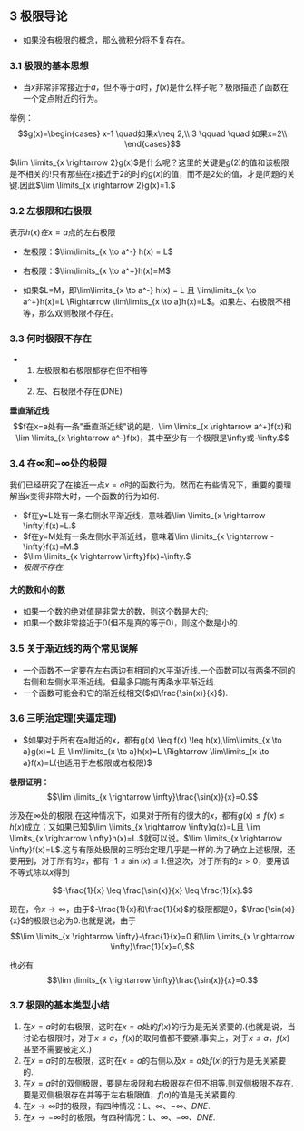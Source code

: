 ## 3 极限导论
- 如果没有极限的概念，那么微积分将不复存在。
### 3.1 极限的基本思想
- 当$x$非常非常接近于$a$，但不等于$a$时，$f(x)$是什么样子呢？极限描述了函数在一个定点附近的行为。

举例：
$$g(x)=\begin{cases}
    x-1 \quad如果x\neq 2,\\
    3 \qquad \quad 如果x=2\\
\end{cases}$$

$\lim \limits_{x \rightarrow 2}g(x)$是什么呢？这里的关键是$g(2)$的值和该极限是不相关的!只有那些在$x$接近于2的时的$g(x)$的值，而不是2处的值，才是问题的关键.因此$\lim \limits_{x \rightarrow 2}g(x)=1.$

### 3.2 左极限和右极限
表示$h(x)在x=a$点的左右极限

- 左极限：$\lim\limits_{x \to a^-} h(x) = L$
- 右极限：$\lim\limits_{x \to a^+}h(x)=M$

- 如果$L=M，即\lim\limits_{x \to a^-} h(x) = L  且  \lim\limits_{x \to a^+}h(x)=L \Rightarrow \lim\limits_{x \to a}h(x)=L$。如果左、右极限不相等，那么双侧极限不存在。

### 3.3 何时极限不存在
- 1. 左极限和右极限都存在但不相等
- 2. 左、右极限不存在(DNE)

**垂直渐近线**
$$f在x=a处有一条"垂直渐近线"说的是，\lim \limits_{x \rightarrow a^+}f(x)和\lim \limits_{x \rightarrow a^-}f(x)，其中至少有一个极限是\infty或-\infty.$$

### 3.4 在$\infty$和$-$$\infty$处的极限
我们已经研究了在接近一点$x=a$时的函数行为，然而在有些情况下，重要的要理解当$x$变得非常大时，一个函数的行为如何.
- $f在y=L处有一条右侧水平渐近线，意味着\lim \limits_{x \rightarrow \infty}f(x)=L.$
- $f在y=M处有一条左侧水平渐近线，意味着\lim \limits_{x \rightarrow -\infty}f(x)=M.$
- $\lim \limits_{x \rightarrow \infty}f(x)=\infty.$
- $极限不存在.$

#### 大的数和小的数
- 如果一个数的绝对值是非常大的数，则这个数是大的;
- 如果一个数非常接近于0(但不是真的等于0)，则这个数是小的.

### 3.5 关于渐近线的两个常见误解
- 一个函数不一定要在左右两边有相同的水平渐近线.一个函数可以有两条不同的右侧和左侧水平渐近线，但最多只能有两条水平渐近线.
- 一个函数可能会和它的渐近线相交($如\frac{\sin(x)}{x}$).


### 3.6 三明治定理(夹逼定理)
- $如果对于所有在a附近的x，都有g(x) \leq f(x) \leq h(x),\lim\limits_{x \to a}g(x)=L 且 \lim\limits_{x \to a}h(x)=L 
\Rightarrow \lim\limits_{x \to a}f(x)=L(也适用于左极限或右极限)$

**极限证明：**
$$\lim \limits_{x \rightarrow \infty}\frac{\sin(x)}{x}=0.$$

涉及在$\infty$处的极限.在这种情况下，如果对于所有的很大的$x$，都有$g(x) \leq f(x) \leq h(x)$成立；又如果已知$\lim \limits_{x \rightarrow \infty}g(x)=L且 \lim \limits_{x \rightarrow \infty}h(x)=L.$就可以说。$\lim \limits_{x \rightarrow \infty}f(x)=L$.这与有限处极限的三明治定理几乎是一样的.为了确立上述极限，还要用到，对于所有的$x$，都有$-1 \leq \sin(x) \leq 1.$但这次，对于所有的$x>0$，要用该不等式除以$x$得到

$$-\frac{1}{x} \leq \frac{\sin(x)}{x} \leq \frac{1}{x}.$$

现在，令$x \rightarrow \infty$，由于$-\frac{1}{x}和\frac{1}{x}$的极限都是0，$\frac{\sin(x)}{x}$的极限也必为0.也就是说，由于
$$\lim \limits_{x \rightarrow \infty}-\frac{1}{x}=0 和\lim \limits_{x \rightarrow \infty}\frac{1}{x}=0,$$

也必有
$$\lim \limits_{x \rightarrow \infty}\frac{\sin(x)}{x}=0.$$


### 3.7 极限的基本类型小结
1. 在$x=a$时的右极限，这时在$x=a$处的$f(x)$的行为是无关紧要的.(也就是说，当讨论右极限时，对于$x \leq a，f(x)$的取何值都不要紧.事实上，对于$x\leq a，f(x)$甚至不需要被定义.)
2. 在$x=a$时的左极限，这时在$x=a$的右侧以及$x=a$处$f(x)$的行为是无关紧要的.
3. 在$x=a$时的双侧极限，要是左极限和右极限存在但不相等.则双侧极限不存在.要是双侧极限存在并等于左右极限值，$f(a)$的值是无关紧要的.
4. 在$x\rightarrow \infty$时的极限，有四种情况：L、$\infty$、$-\infty$、$DNE$.
5. 在$x\rightarrow -\infty$时的极限，有四种情况：L、$\infty$、$-\infty$、$DNE$.